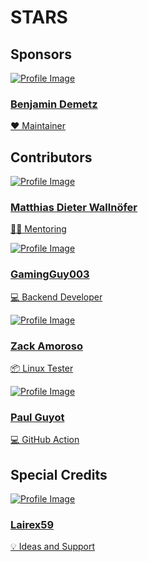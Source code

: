 # STARS

## Sponsors

<span>
  <a href="https://github.com/Benji377" target="_blank" class="contributor-card">
    <img src="https://avatars.githubusercontent.com/u/50681275?v=4" alt="Profile Image">
    <div class="contributor-info">
      <h3>Benjamin Demetz</h3>
      <p>❤️ Maintainer</p>
    </div>
  </a>
</span>

## Contributors

<span>
  <a href="https://github.com/mwallnoefer" target="_blank" class="contributor-card">
    <img src="https://avatars.githubusercontent.com/u/7541399?v=4?s=100" alt="Profile Image">
    <div class="contributor-info">
      <h3>Matthias Dieter Wallnöfer</h3>
      <p>🧑‍🏫 Mentoring</p>
    </div>
  </a>
</span>

<span>
  <a href="https://github.com/GamingGuy003" target="_blank" class="contributor-card">
    <img src="https://avatars.githubusercontent.com/u/77393763?v=4?s=100" alt="Profile Image">
    <div class="contributor-info">
      <h3>GamingGuy003</h3>
      <p>💻 Backend Developer</p>
    </div>
  </a>
</span>

<span>
  <a href="https://github.com/zja203" target="_blank" class="contributor-card">
    <img src="https://avatars.githubusercontent.com/u/38058764?v=4?s=100" alt="Profile Image">
    <div class="contributor-info">
      <h3>Zack Amoroso</h3>
      <p>📦 Linux Tester</p>
    </div>
  </a>
</span>

<span>
  <a href="https://github.com/pguyot" target="_blank" class="contributor-card">
    <img src="https://avatars.githubusercontent.com/u/168407?v=4?s=100" alt="Profile Image">
    <div class="contributor-info">
      <h3>Paul Guyot</h3>
      <p>💻 GitHub Action</p>
    </div>
  </a>
</span>

## Special Credits

<span>
  <a href="https://github.com/Lairex59" target="_blank" class="contributor-card">
    <img src="https://avatars.githubusercontent.com/u/74677245?v=4" alt="Profile Image">
    <div class="contributor-info">
      <h3>Lairex59</h3>
      <p>💡 Ideas and Support</p>
    </div>
  </a>
</span>

<!--
<span>
<a href="USER_PROFILE_URL" target="_blank" class="contributor-card">
  <img src="PROFILE_IMAGE_URL" alt="Profile Image">
  <div class="contributor-info">
    <h3>Contributor Name</h3>
    <p>Short description about the contributor.</p>
  </div>
</a>
</span>
-->
